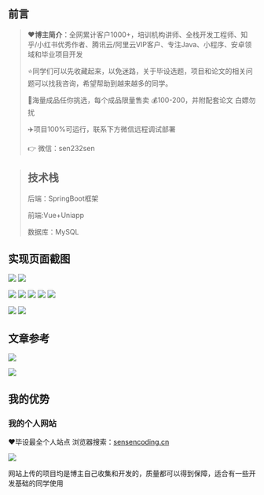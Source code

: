 
## 前言

> :heart:**博主简介**：全网累计客户1000+，培训机构讲师、全栈开发工程师、知乎/小红书优秀作者、腾讯云/阿里云VIP客户、专注Java、小程序、安卓领域和毕业项目开发
> 
> :star:同学们可以先收藏起来，以免迷路，关于毕设选题，项目和论文的相关问题可以找我咨询，希望帮助到越来越多的同学。
>
> 🔡海量成品任你挑选，每个成品限量售卖 💰100-200，并附配套论文 白嫖勿扰
>
> ✈️项目100%可运行，联系下方微信远程调试部署
>
> 
> 👉 微信：sen232sen
>

> ## 技术栈
>
> 后端：SpringBoot框架
> 
> 前端:Vue+Uniapp
> 
> 数据库：MySQL
## 实现页面截图 


![](https://i-blog.csdnimg.cn/direct/a77d3f1061284736973d5a01050aba0d.png)
![](https://i-blog.csdnimg.cn/direct/cdbd31e44e354e009e8c1142f9e9006b.png)

![](https://i-blog.csdnimg.cn/direct/3a498c66b4134a1e9291e8d11187eeaa.png)
![](https://i-blog.csdnimg.cn/direct/2e6726a2007d4b07a91b81a960efacd1.png)
![](https://i-blog.csdnimg.cn/direct/3a38d31e38ff4df9828f884952ae8414.png)
![](https://i-blog.csdnimg.cn/direct/35fb8619d11a4f819df85b93ab9230cb.png)
![](https://i-blog.csdnimg.cn/direct/ac00fcb0700d487fa18c980a1922129e.png)

![](https://i-blog.csdnimg.cn/direct/f974034d94814e1f88b801bf22137590.png)
![](https://i-blog.csdnimg.cn/direct/0e7b0e5086e04d3c8cb294c909f1eb19.png)


## 文章参考

![](https://i-blog.csdnimg.cn/direct/215876d0e2dd4e6a832744a829f348ed.png)


![](https://i-blog.csdnimg.cn/direct/2a64382a2ee64470a0c8b18c508ce565.png)



## 我的优势

### 我的个人网站

<font>:heart:毕设最全个人站点 浏览器搜索：[sensencoding.cn](https://sensencoding.cn)</font>

![](https://i-blog.csdnimg.cn/direct/48ba28b8ff39498ca7b4a62b116ca3d5.jpeg)

网站上传的项目均是博主自己收集和开发的，质量都可以得到保障，适合有一些开发基础的同学使用



